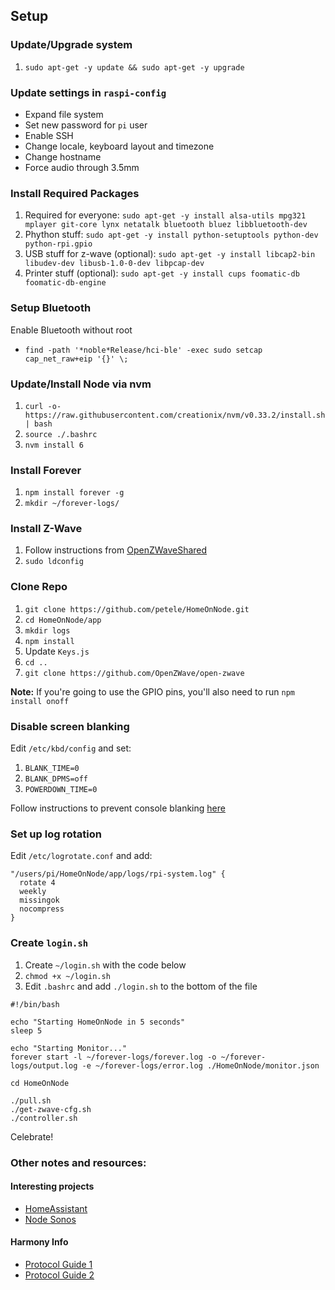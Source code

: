 ## Setup

### Update/Upgrade system

1. `sudo apt-get -y update && sudo apt-get -y upgrade`


### Update settings in `raspi-config`

* Expand file system
* Set new password for `pi` user
* Enable SSH
* Change locale, keyboard layout and timezone
* Change hostname
* Force audio through 3.5mm


### Install Required Packages

1. Required for everyone:
       `sudo apt-get -y install alsa-utils mpg321 mplayer git-core lynx netatalk bluetooth bluez libbluetooth-dev`
1. Phython stuff:
       `sudo apt-get -y install python-setuptools python-dev python-rpi.gpio`
1. USB stuff for z-wave (optional):
       `sudo apt-get -y install libcap2-bin libudev-dev libusb-1.0-0-dev libpcap-dev`
1. Printer stuff (optional):
       `sudo apt-get -y install cups foomatic-db foomatic-db-engine`


### Setup Bluetooth
Enable Bluetooth without root

* `find -path '*noble*Release/hci-ble' -exec sudo setcap cap_net_raw+eip '{}' \;`


### Update/Install Node via nvm

1. `curl -o- https://raw.githubusercontent.com/creationix/nvm/v0.33.2/install.sh | bash`
2. `source ./.bashrc`
3. `nvm install 6`


### Install Forever

1. `npm install forever -g`
2. `mkdir ~/forever-logs/`


### Install Z-Wave

1. Follow instructions from
   [OpenZWaveShared](https://github.com/OpenZWave/node-openzwave-shared/blob/master/README-raspbian.md)
1. `sudo ldconfig`


### Clone Repo

1. `git clone https://github.com/petele/HomeOnNode.git`
1. `cd HomeOnNode/app`
1. `mkdir logs`
1. `npm install`
1. Update `Keys.js`
1. `cd ..`
1. `git clone https://github.com/OpenZWave/open-zwave`

**Note:** If you're going to use the GPIO pins, you'll also need to run `npm install onoff`


### Disable screen blanking

Edit `/etc/kbd/config` and set:

1. `BLANK_TIME=0`
1. `BLANK_DPMS=off`
1. `POWERDOWN_TIME=0`

Follow instructions to prevent console blanking [here](https://www.raspberrypi.org/documentation/configuration/screensaver.md)


### Set up log rotation

Edit `/etc/logrotate.conf` and add:

```
"/users/pi/HomeOnNode/app/logs/rpi-system.log" {
  rotate 4
  weekly
  missingok
  nocompress
}
```

### Create `login.sh`

1. Create `~/login.sh` with the code below
1. `chmod +x ~/login.sh`
1. Edit `.bashrc` and add `./login.sh` to the bottom of the file

```
#!/bin/bash

echo "Starting HomeOnNode in 5 seconds"
sleep 5

echo "Starting Monitor..."
forever start -l ~/forever-logs/forever.log -o ~/forever-logs/output.log -e ~/forever-logs/error.log ./HomeOnNode/monitor.json

cd HomeOnNode

./pull.sh
./get-zwave-cfg.sh
./controller.sh
```


Celebrate!


### Other notes and resources:

#### Interesting projects
* [HomeAssistant](https://github.com/balloob/home-assistant/)
* [Node Sonos](https://github.com/bencevans/node-sonos)

#### Harmony Info
* [Protocol Guide 1](https://github.com/jterrace/pyharmony/blob/master/PROTOCOL.md)
* [Protocol Guide 2](https://github.com/swissmanu/harmonyhubjs-client/tree/master/docs/protocol)


